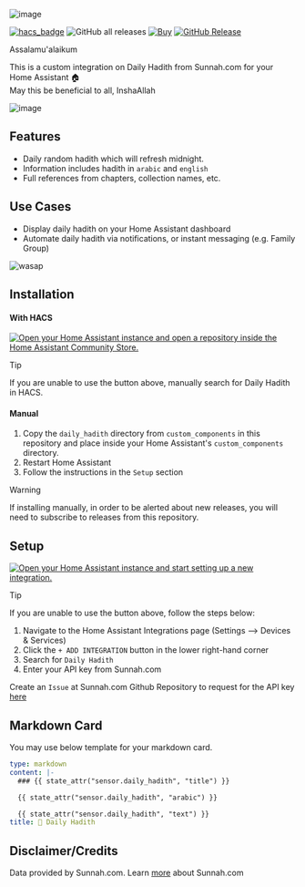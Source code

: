 ![image](https://github.com/user-attachments/assets/f6d5f329-07a5-460b-82e2-6ded4a6b9012)

[![hacs_badge](https://img.shields.io/badge/HACS-Integration-41BDF5.svg)](https://github.com/hacs/integration)
![GitHub all releases](https://img.shields.io/badge/dynamic/json?color=41BDF5&logo=home-assistant&label=Download%20Count&suffix=%20installs&cacheSeconds=15600&url=https://analytics.home-assistant.io/custom_integrations.json&query=$.daily_hadith.total)
[![Buy](https://img.shields.io/badge/Support-Sunnah.com-darkgreen.svg)](https://sunnah.com/donate)
[![GitHub Release](https://img.shields.io/github/release/zubir2k/homeassistant-dailyhadith.svg)](https://github.com/zubir2k/homeassistant-dailyhadith/releases/)

Assalamu'alaikum

This is a custom integration on Daily Hadith from Sunnah.com for your Home Assistant 🏠 \
May this be beneficial to all, InshaAllah

![image](https://github.com/user-attachments/assets/2d725f01-8718-46d8-bf79-043b1dbbbfec)

## Features
- Daily random hadith which will refresh midnight.
- Information includes hadith in `arabic` and `english`
- Full references from chapters, collection names, etc.

## Use Cases
- Display daily hadith on your Home Assistant dashboard
- Automate daily hadith via notifications, or instant messaging (e.g. Family Group)

![wasap](https://github.com/user-attachments/assets/72477c1c-a3b4-469a-b732-a7b2d94f3b10)

## Installation
#### With HACS
[![Open your Home Assistant instance and open a repository inside the Home Assistant Community Store.](https://my.home-assistant.io/badges/hacs_repository.svg)](https://my.home-assistant.io/redirect/hacs_repository/?owner=zubir2k&repository=homeassistant-dailyhadith&category=integration)

> [!Tip]
> If you are unable to use the button above, manually search for Daily Hadith in HACS.

#### Manual
1. Copy the `daily_hadith` directory from `custom_components` in this repository and place inside your Home Assistant's `custom_components` directory.
2. Restart Home Assistant
3. Follow the instructions in the `Setup` section

> [!WARNING]
> If installing manually, in order to be alerted about new releases, you will need to subscribe to releases from this repository.

## Setup
[![Open your Home Assistant instance and start setting up a new integration.](https://my.home-assistant.io/badges/config_flow_start.svg)](https://my.home-assistant.io/redirect/config_flow_start/?domain=daily_hadith)

> [!Tip]
> If you are unable to use the button above, follow the steps below:
> 1. Navigate to the Home Assistant Integrations page (Settings --> Devices & Services)
> 2. Click the `+ ADD INTEGRATION` button in the lower right-hand corner
> 3. Search for `Daily Hadith`
> 4. Enter your API key from Sunnah.com
> 
> Create an `Issue` at Sunnah.com Github Repository to request for the API key [here](https://github.com/sunnah-com/api/issues/new?template=request-for-api-access.md&title=Request+for+API+access%3A+%5BYour+Name%5D)

## Markdown Card
You may use below template for your markdown card.

```yaml
type: markdown
content: |-
  ### {{ state_attr("sensor.daily_hadith", "title") }}

  {{ state_attr("sensor.daily_hadith", "arabic") }}

  {{ state_attr("sensor.daily_hadith", "text") }}
title: 📿 Daily Hadith
```

## Disclaimer/Credits
Data provided by Sunnah.com. Learn [more](https://sunnah.com/about) about Sunnah.com
